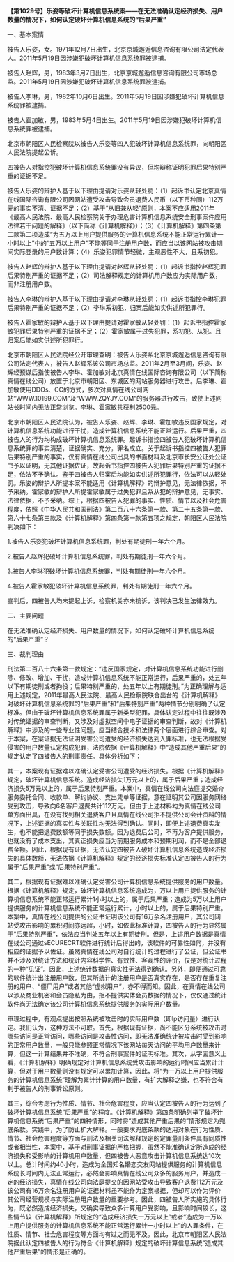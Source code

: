 **【第1029号】乐姿等破坏计算机信息系统案——在无法准确认定经济损失、用户数量的情况下，如何认定破坏计算机信息系统的“后果严重”**

一、基本案情

被告人乐姿，女。1971年12月7日出生，北京京城邂逅信息咨询有限公司法定代表人。2011年5月19日因涉嫌犯破坏计算机信息系统罪被逮捕。

被告人赵辉，男，1983年3月7日出生，北京京城邂逅信息咨询有限公司市场总监。2011年5月19日因涉嫌犯破坏计算机信息系统罪被逮捕。

被告人李琳，男，1982年10月6日出生。2011年5月19日因涉嫌犯破坏计算机信息系统罪被逮捕。

被告人霍加敏，男，1983年5月4日出生。2011年5月19日因涉嫌犯破坏计算机信息系统罪被逮捕。

北京市朝阳区人民检察院以被告人乐姿等四人犯破坏计算机信息系统罪，向朝阳区人民法院提起公诉。

四被告人对指控犯破坏计算机信息系统罪没有异议，但均辩称证明犯罪后果特别严重的证据不足。

被告人乐姿的辩护人基于以下理由提请对乐姿从轻处罚：（1）起诉书认定北京真情在线国际咨询有限公司因网站遭受攻击导致会员退费人民币（以下币种同）112万元的事实不清、证据不足；（2）基于“从旧兼从轻”原则，本案不应适用2011年《最高人民法院、最高人民检察院关于办理危害计算机信息系统安全刑事案件应用法律若干问题的解释》（以下简称《计算机解释》）；（3）《计算机解释》第四条第二款第二项造成“为五万以上用户提供服务的计算机信息系统不能正常运行累计一小时以上”中的“五万以上用户”不能等同于注册用户数，而应当以该网站被攻击期间实际登录的用户数计算；（4）乐姿犯罪情节轻微，主观恶性不大，且系初犯。

被告人赵辉的辩护人基于以下理由提请对赵辉从轻处罚：（1）起诉书指控赵辉犯罪后果特别严重的证据不足；（2）司法解释规定的计算机用户数应为实际用户数，而非注册用户数。

被告人李琳的辩护人基于以下理由提请对李琳从轻处罚：（1）起诉书指控李琳犯罪后果特别严重的证据不足；（2）李琳系初犯，归案后能如实供述所犯罪行。

被告人霍家敏的辩护人基于以下理由提请对霍家敏从轻处罚：（1）起诉书指控霍家敏犯罪后果特别严重的证据不足；（2）霍家敏属于过失犯罪，系初犯、从犯。且归案后能如实供述所犯罪行。

北京市朝阳区人民法院经公开审理查明：被告人乐姿系北京京城邂逅信息咨询有限公司法定代表人，被告人赵辉系该公司市场总监。2011年2月至3月间，乐姿、赵辉经预谋后指使被告人李琳、霍加敏对北京真情在线国际咨询有限公司（以下简称真情在线公司）放置于北京市朝阳区、东城区的网站服务器进行攻击。后李琳、霍加敏使用DDOs、CC的方式，多次对真情在线公司网站“WWW.10199.COM”及“WWW.ZQYJY.COM”的服务器进行攻击，致使上述网站长时间内无法正常浏览。李琳、霍家敏共获利2500元。

北京市朝阳区人民法院认为，被告人乐姿、赵辉、李琳、霍加敏违反国家规定，对计算机信息系统功能进行干扰，造成计算机信息系统不能正常运行。后果严重，四被告人的行为均构成破坏计算机信息系统罪。起诉书指控四被告人犯破坏计算机信息系统罪的事实清楚，证据确实、充分，罪名成立。关于起诉书指控四被告人犯罪后果特别严重的事实，仅有真情在线公司出具的书面材料及北京市长安公证处公证书予以证明，无其他证据佐证，故起诉书指控四被告人犯罪后果特别严重的证据不足，依法不予确认。鉴于四被告人归案后均能如实供述所犯罪行，依法可以从轻处罚。乐姿的辩护人所提本案不能适用《计算机解释》的辩护意见，无法律依据，不予采纳。霍家敏的辩护人所提霍家敏属于过失犯罪且系从犯的辩护意见，无事实、法律依据，不予采纳。综上，根据四被告人犯罪的事实、性质、情节以及社会危害程度，依照《中华人民共和国刑法》第二百八十六条第一款、第二十五条第一款、第六十七条第三款及《计算机解释》第四条第一款第五项之规定，朝阳区人民法院判决如下：

1.被告人乐姿犯破坏计算机信息系统罪，判处有期徒刑一年六个月。

2.被告人赵辉犯破坏计算机信息系统罪，判处有期徒刑一年六个月。

3.被告人李琳犯破坏计算机信息系统罪，判处有期徒刑一年六个月。

4.被告人霍家敏犯破坏计算机信息系统罪，判处有期徒刑一年六个月。

宣判后，四被告人均未提起上诉，检察机关亦未抗诉，该判决已发生法律效力。

二、主要问题

在无法准确认定经济损失、用户数量的情况下，如何认定破坏计算机信息系统的“后果严重”？

三、裁判理由

刑法第二百八十六条第一款规定：“违反国家规定，对计算机信息系统功能进行删除、修改、增加、干扰，造成计算机信息系统不能正常运行，后果严重的，处五年以下有期徒刑或者拘役；后果特别严重的，处五年以上有期徒刑。”为正确理解与适用上述规定，2011年最高人民法院、最高人民检察院联合出台的《计算机解释》对破坏计算机信息系统罪的“后果严重”和“后果特别严重”两种情节分别明确了认定标准。但由于破坏计算机信息系统罪属于新类型犯罪，具体认定过程中往往既涉及对传统证据的审查判断，又涉及对虚拟空间中电子证据的审查判断，故对《计算机解释》中涉及的一些专业性问题，应当结合技术和法律两个层面进行综合审查。对于本案，在案证据无法证明受害公司遭受的经济损失达到入罪标准，也无法根据受侵害的用户数量认定构成犯罪，法院依据《计算机解释》中“造成其他严重后果”的规定认定了四被告人的刑事责任。具体分析如下：

其一，本案现有证据难以准确认定受害公司遭受的经济损失。根据《计算机解释》规定，破坏计算机信息系统。造成经济损失1万元以上的，属于后果严重；造成经济损失5万元以上的，属于后果特别严重。本案中，真情在线公司向法庭提交婚介服务委托合同、收款单、解约协议、支出凭单等证据，意在证明其公司因服务网络受到攻击，导致向6名客户退费共计112万元。但由于上述材料均为真情在线公司单方面出具，在没有找到相关退费客户且真情在线公司拒不提供公司会计资料的情况下，上述证据的真实性与关联性均无法得到确认。同时，即便上述退费真实发生，也不能把退费数额等同于损失数额。因为退费后公司，不再为客户提供服务，也就没有了成本支出，其真正损失应当为前期服务成本和预期利润，而不是全部退费金额。因此，根据现有证据，无法认定四被告人破坏计算机信息系统造成经济损失的具体数额，无法依据《计算机解释》规定的经济损失标准认定四被告人的行为属于“后果严重”或“后果特别严重”。

其二，根据现有证据难以准确认定受害公司计算机信息系统提供服务的用户数量。根据《计算机解释》规定，破坏计算机信息系统造成为，万以上用户提供服务的计算机信息系统不能正常运行累计1小时以上的，属于后果严重；造成为5万以上用户提供服务的计算机信息系统不能正常运行累计，小时以上的，属于后果特别严重。本案中，真情在线公司提供的公证书证明该公司有16万余名注册用户，其公司网站受攻击影响的累积时间亦远超，小时，如依此标准计算，四被告人的行为显然属于“后果特别严重”，依法应当判处五年以上有期徒刑。但是，上述用户数据是真情在线公司通过sECURECRT软件进行统计后得出的，该软件的可靠性如何，并没有相应的证据予以佐证。虽然真情在线公司对自行统计的过程进行了公证，但公证书并不涉及对统计方法和统计内容科学性、有效性、客观性的评价，仅是对统计过程的一种“见证”。因此，上述统计数据的真实性无法得到确认。另外，即便通过可靠的软件统计出注册用户数，但其所统计的注册用户是否真实存在，是否存在重复注册的用户、“僵尸用户”或者其他“虚拟用户”，亦不得而知。因此，在真情在线公司以涉及商业机密和会员隐私为由，拒不提供实体会员数据的情况下，仅仅通过统计软件尚无法确定该公司计算机信息系统提供服务的实际用户数量。

审理过程中，有观点提出按照系统被攻击时的实际用户数（即Ip访问量）进行认定。我们认为，这种方法不可取。首先，根据现有证据，尚不能区分系统被攻击时哪些访问是正常访问，哪些访问是攻击性访问，即无法准确统计被攻击时受到影响的正常用户数量，一般只能参照正常情况下该网站每天访问的平均用户数量来计算，但这一计算结果并不准确，不符合刑事案件的证明标准。其次，从字面意义上看，《计算机解释》明确规定对计算机信息系统受攻击影响的运行时间应当累计计算，但对于用户数量则没有规定可以累加计算，因此，将“为一万以上用户提供服务的计算机信息系统”理解为累计计算的用户数量，有扩大解释之嫌，也不符合有利于被告人的刑事诉讼原则。

其三，综合考虑行为性质、情节、社会危害程度，应当认定四被告人的行为达到了破坏计算机信息系统“后果严重”的程度。《计算机解释》第四条明确列举了破坏计算机信息系统“后果严重”的四种情形，同时将“造成其他严重后果的”情形规定为兜底条款。实践中，为了防止扩大解释。一般要求兜底条款的适用对象在行为性质、情节、社会危害程度等方面与刑法及相关司法解释规定的定罪量刑条件具有同质性或者相当性，本案中，基于对刑事证据的严格把握，虽然不能准确认定所造成的经济损失和受影响的计算机用户数量，但四被告人恶意攻击计算机信息系统达10次以上。总计时间约40小时，造成为全国知名婚恋交友网站提供服务的计算机信息系统长时间内无法正常运行，必然会影响真情在线公司众多的服务用户，并造成一定的经济损失，真情在线公司向法庭提交的因网站受攻击导致客户退费112万元及该公司有16万余名注册用户的证据材料虽不能作为定案根据，但却可以作为评价其公司经营规模与实际注册用户数量的重要参考。因此，四被告人所实施的具体行为，既必然造成经济损失，又确实导致众多计算用户受影响，且影响时间较长，这些情节较《计算机解释》所规定的“造成经济损失一万元以上”或者“造成为一万以上用户提供服务的计算机信息系统不能正常运行累计一小时以上”的人罪条件，在性质、情节、社会危害程度等方面均有过之而无不及。因此，北京市朝阳区人民法院据此认定四被告人的行为符合《计算机解释》规定的破坏计算信息系统“造成其他严重后果”的情形是正确的。